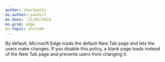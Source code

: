 ```yaml
---
author: shortpatti
ms.author: pashort
ms.date:  11/02/2018
ms.prod: edge
ms:topic: include
---
```


By default, Microsoft Edge loads the default New Tab page and lets the users make changes. If you disable this policy, a blank page loads instead of the New Tab page and prevents users from changing it. 